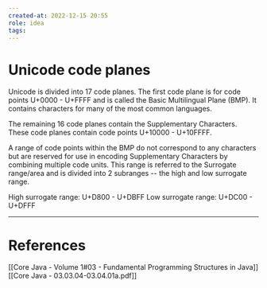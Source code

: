 ```yaml
---
created-at: 2022-12-15 20:55
role: idea
tags: 
---
```


# Unicode code planes

Unicode is divided into 17 code planes. The first code plane is for code points U+0000 - U+FFFF and is called the Basic Multilingual Plane (BMP). It contains characters for many of the most common languages.

The remaining 16 code planes contain the Supplementary Characters. These code planes contain code points U+10000 - U+10FFFF.

A range of code points within the BMP do not correspond to any characters but are reserved for use in encoding Supplementary Characters by combining multiple code units. This range is referred to the Surrogate range/area and is divided into 2 subranges -- the high and low surrogate range.

High surrogate range: U+D800 - U+DBFF
Low surrogate range: U+DC00 - U+DFFF

---
# References

[[Core Java - Volume 1#03 - Fundamental Programming Structures in Java]]
[[Core Java - 03.03.04-03.04.01a.pdf]]